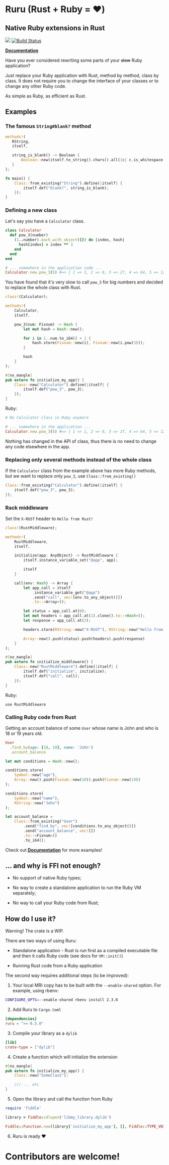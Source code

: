 # Ruru (Rust + Ruby = :heart:)

## Native Ruby extensions in Rust

[![](http://meritbadge.herokuapp.com/ruru)](https://crates.io/crates/ruru) [![Build Status](https://travis-ci.org/d-unseductable/ruru.svg?branch=master)](https://travis-ci.org/d-unseductable/ruru)

**[Documentation](http://d-unseductable.github.io/ruru/ruru/index.html)**

Have you ever considered rewriting some parts of your ~~slow~~ Ruby application?

Just replace your Ruby application with Rust, method by method, class by class. It does not require you
to change the interface of your classes or to change any other Ruby code.

As simple as Ruby, as efficient as Rust.

## Examples

### The famous `String#blank?` method

```rust
methods!(
   RString,
   itself,

   string_is_blank() -> Boolean {
       Boolean::new(itself.to_string().chars().all(|c| c.is_whitespace()))
   }
);

fn main() {
    Class::from_existing("String").define(|itself| {
        itself.def("blank?", string_is_blank);
    });
}
```

### Defining a new class

Let's say you have a `Calculator` class.

```ruby
class Calculator
  def pow_3(number)
    (1..number).each_with_object({}) do |index, hash|
      hash[index] = index ** 3
    end
  end
end

# ... somewhere in the application code ...
Calculator.new.pow_3(5) #=> { 1 => 1, 2 => 8, 3 => 27, 4 => 64, 5 => 125 }
```

You have found that it's very slow to call `pow_3` for big numbers and decided to replace the whole class
with Rust.

```rust
class!(Calculator);

methods!(
    Calculator,
    itself,

    pow_3(num: Fixnum) -> Hash {
        let mut hash = Hash::new();

        for i in 1..num.to_i64() + 1 {
            hash.store(Fixnum::new(i), Fixnum::new(i.pow(3)));
        }

        hash
    }
);

#[no_mangle]
pub extern fn initialize_my_app() {
    Class::new("Calculator").define(|itself| {
        itself.def("pow_3", pow_3);
    });
}
```

Ruby:

```ruby
# No Calculator class in Ruby anymore

# ... somewhere in the application ...
Calculator.new.pow_3(5) #=> { 1 => 1, 2 => 8, 3 => 27, 4 => 64, 5 => 125 }
```

Nothing has changed in the API of class, thus there is no need to change any code elsewhere in the app.

### Replacing only several methods instead of the whole class

If the `Calculator` class from the example above has more Ruby methods, but we want to
replace only `pow_3`, use `Class::from_existing()`

```rust
Class::from_existing("Calculator").define(|itself| {
    itself.def("pow_3", pow_3);
});
```

### Rack middleware

Set the `X-RUST` header to `Hello from Rust!`

```rust
class!(RustMiddleware);

methods!(
    RustMiddleware,
    itself,

    initialize(app: AnyObject) -> RustMiddleware {
        itself.instance_variable_set("@app", app);

        itself
    }

    call(env: Hash) -> Array {
        let app_call = itself
            .instance_variable_get("@app")
            .send("call", vec![env.to_any_object()])
            .to::<Array>();

        let status = app_call.at(0);
        let mut headers = app_call.at(1).clone().to::<Hash>();
        let response = app_call.at(2);

        headers.store(RString::new("X-RUST"), RString::new("Hello from Rust!"));

        Array::new().push(status).push(headers).push(response)
    }
);

#[no_mangle]
pub extern fn initialize_middleware() {
    Class::new("RustMiddleware").define(|itself| {
        itself.def("initialize", initialize);
        itself.def("call", call);
    });
}
```

Ruby:

```
use RustMiddleware
```

### Calling Ruby code from Rust

Getting an account balance of some `User` whose name is John and who is 18 or 19 years old.

```ruby
User
  .find_by(age: [18, 19], name: 'John')
  .account_balance
```

```rust
let mut conditions = Hash::new();

conditions.store(
    Symbol::new("age"),
    Array::new().push(Fixnum::new(18)).push(Fixnum::new(19))
);

conditions.store(
    Symbol::new("name"),
    RString::new("John")
);

let account_balance =
    Class::from_existing("User")
        .send("find_by", vec![conditions.to_any_object()])
        .send("account_balance", vec![])
        .to::<Fixnum>()
        .to_i64();
```

Check out **[Documentation](http://d-unseductable.github.io/ruru/ruru/index.html)** for more
examples!

## ... and why is **FFI** not enough?

 - No support of native Ruby types;

 - No way to create a standalone application to run the Ruby VM separately;

 - No way to call your Ruby code from Rust;

## How do I use it?

Warning! The crate is a WIP.

There are two ways of using Ruru:

 - Standalone application - Rust is run first as a compiled executable file and
   then it calls Ruby code (see docs for `VM::init()`)

 - Running Rust code from a Ruby application

The second way requires additional steps (to be improved):

1. Your local MRI copy has to be built with the `--enable-shared` option. For
   example, using rbenv:

  ```bash
  CONFIGURE_OPTS=--enable-shared rbenv install 2.3.0
  ```

2. Add Ruru to `Cargo.toml`

  ```toml
  [dependencies]
  ruru = ">= 0.5.0"
  ```

3. Compile your library as a `dylib`

  ```toml
  [lib]
  crate-type = ["dylib"]
  ```

4. Create a function which will initialize the extension

  ```rust
  #[no_mangle]
  pub extern fn initialize_my_app() {
      Class::new("SomeClass");

      /// ... etc
  }
  ```

5. Open the library and call the function from Ruby

  ```ruby
  require 'fiddle'

  library = Fiddle::dlopen('libmy_library.dylib')

  Fiddle::Function.new(library['initialize_my_app'], [], Fiddle::TYPE_VOIDP).call
  ```

6. Ruru is ready :heart:

# Contributors are welcome!
